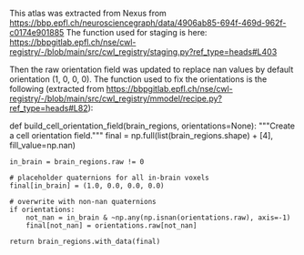 This atlas was extracted from Nexus from https://bbp.epfl.ch/neurosciencegraph/data/4906ab85-694f-469d-962f-c0174e901885
The function used for staging is here:
https://bbpgitlab.epfl.ch/nse/cwl-registry/-/blob/main/src/cwl_registry/staging.py?ref_type=heads#L403

Then the raw orientation field was updated to replace nan values by default orientation (1, 0, 0, 0).
The function used to fix the orientations is the following (extracted from
https://bbpgitlab.epfl.ch/nse/cwl-registry/-/blob/main/src/cwl_registry/mmodel/recipe.py?ref_type=heads#L82):

def build_cell_orientation_field(brain_regions, orientations=None):
    """Create a cell orientation field."""
    final = np.full(list(brain_regions.shape) + [4], fill_value=np.nan)

    in_brain = brain_regions.raw != 0

    # placeholder quaternions for all in-brain voxels
    final[in_brain] = (1.0, 0.0, 0.0, 0.0)

    # overwrite with non-nan quaternions
    if orientations:
        not_nan = in_brain & ~np.any(np.isnan(orientations.raw), axis=-1)
        final[not_nan] = orientations.raw[not_nan]

    return brain_regions.with_data(final)
